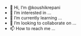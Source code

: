- 👋 Hi, I’m @koushikrepani
- 👀 I’m interested in ...
- 🌱 I’m currently learning ...
- 💞️ I’m looking to collaborate on ...
- 📫 How to reach me ...

<!---
koushikrepani/koushikrepani is a ✨ special ✨ repository because its `README.md` (this file) appears on your GitHub profile.
You can click the Preview link to take a look at your changes.
--->

